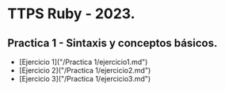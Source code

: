 # TTPS Ruby - 2023.

## Practica 1 - Sintaxis y conceptos básicos.
- [Ejercicio 1]("/Practica 1/ejercicio1.md")
- [Ejercicio 2]("/Practica 1/ejercicio2.md")
- [Ejercicio 3]("/Practica 1/ejercicio3.md")
